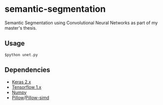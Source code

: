 # semantic-segmentation

Semantic Segmentation using Convolutional Neural Networks as part of my master's thesis.

## Usage

	$python unet.py

## Dependencies

- [Keras 2.x](https://keras.io/)
- [Tensorflow 1.x](https://www.tensorflow.org/)
- [Numpy](http://www.numpy.org/)
- [Pillow](https://python-pillow.org/)/[Pillow-simd](https://github.com/uploadcare/pillow-simd)
